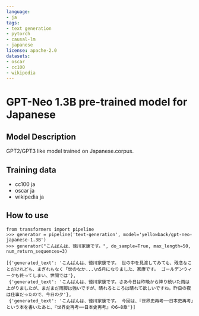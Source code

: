 ```yaml
---
language:
- ja
tags:
- text generation
- pytorch
- causal-lm
- japanese
license: apache-2.0
datasets:
- oscar
- cc100
- wikipedia
---
```



# GPT-Neo 1.3B pre-trained model for Japanese

## Model Description

GPT2/GPT3 like model trained on Japanese.corpus.

## Training data

- cc100 ja
- oscar ja
- wikipedia ja

## How to use

```
from transformers import pipeline
>>> generator = pipeline('text-generation', model='yellowback/gpt-neo-japanese-1.3B')
>>> generator("こんばんは、徳川家康です。", do_sample=True, max_length=50, num_return_sequences=3)

[{'generated_text': 'こんばんは、徳川家康です。 世の中を見渡してみても、残念なことだけれども、まぎれもなく「世のなか...\n5月になりました、家康です。 ゴールデンウィークも終ってしまい、世間では'},
 {'generated_text': 'こんばんは、徳川家康です。さあ今日は昨晩から降り続いた雨は上がりましたが、まだまだ雨脚は強いですが、晴れるところは晴れて欲しいですね。昨日の夜は仕事だったので、今日の夕'},
 {'generated_text': 'こんばんは、徳川家康です。 今回は、『世界史再考──日本史再考』という本を書いたあと、『世界史再考──日本史再考』の6~8章'}]
```

